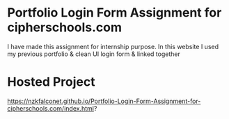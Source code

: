 # Portfolio Login Form Assignment for cipherschools.com
I have made this assignment for internship purpose. In this website I used my previous portfolio & clean UI login form & linked together

# Hosted Project
https://nzkfalconet.github.io/Portfolio-Login-Form-Assignment-for-cipherschools.com/index.html?
